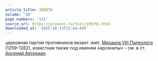 ```yaml
---
article_title: ЗИЛОТЫ
volume: '20'
page_numbers: '131'
source_url: https://pravenc.ru/text/199791.html
downloaded_at: '2025-10-13T12:44:49Z'
---
```


церковная партия противников визант. имп. [Михаила VIII Палеолога](<https://pravenc.ru/text/Михаил VIII Палеолог.html>) (1259-1282), известная также под именем «арсениты» - см. в ст. [Арсений Авториан](<https://pravenc.ru/text/Арсений Авториан.html>).
